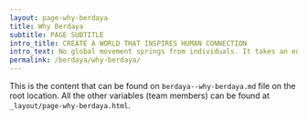 ```yaml
---
layout: page-why-berdaya
title: Why Berdaya
subtitle: PAGE SUBTITLE
intro_title: CREATE A WORLD THAT INSPIRES HUMAN CONNECTION
intro_text: No global movement springs from individuals. It takes an entire team united behind something big. Together, we work hard, we laugh a lot, we brainstorm nonstop, we use hundreds of Post-Its a week, and we give the best high-fives in town.
permalink: /berdaya/why-berdaya/
---
```


This is the content that can be found on `berdaya--why-berdaya.md` file on the root location. All the other variables (team members) can be found at `_layout/page-why-berdaya.html`.
